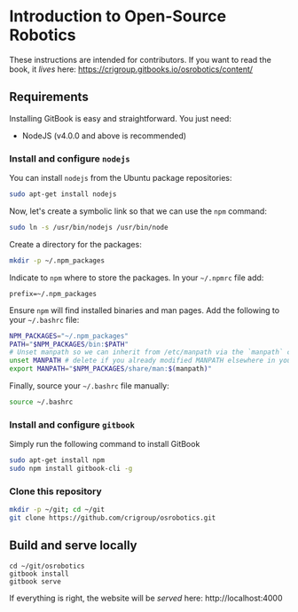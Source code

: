 # Introduction to Open-Source Robotics

These instructions are intended for contributors. If you want to read the book,
it *lives* here: https://crigroup.gitbooks.io/osrobotics/content/

## Requirements
Installing GitBook is easy and straightforward. You just need:
* NodeJS (v4.0.0 and above is recommended)

### Install and configure `nodejs`
You can install `nodejs` from the Ubuntu package repositories:
```bash
sudo apt-get install nodejs
```

Now, let's create a symbolic link so that we can use the `npm` command:
```bash
sudo ln -s /usr/bin/nodejs /usr/bin/node
```

Create a directory for the packages:
```bash
mkdir -p ~/.npm_packages
```

Indicate to `npm` where to store the packages. In your `~/.npmrc` file add:
```
prefix=~/.npm_packages
```

Ensure `npm` will find installed binaries and man pages. Add the following to
your `~/.bashrc` file:
```bash
NPM_PACKAGES="~/.npm_packages"
PATH="$NPM_PACKAGES/bin:$PATH"
# Unset manpath so we can inherit from /etc/manpath via the `manpath` command
unset MANPATH # delete if you already modified MANPATH elsewhere in your config
export MANPATH="$NPM_PACKAGES/share/man:$(manpath)"
```

Finally, source your `~/.bashrc` file manually:
```bash
source ~/.bashrc
```

### Install and configure `gitbook`
 Simply run the following command to install GitBook
```bash
sudo apt-get install npm
sudo npm install gitbook-cli -g
```

### Clone this repository
```bash
mkdir -p ~/git; cd ~/git
git clone https://github.com/crigroup/osrobotics.git
```

## Build and serve locally
```
cd ~/git/osrobotics
gitbook install
gitbook serve
```

If everything is right, the website will be *served* here: http://localhost:4000
